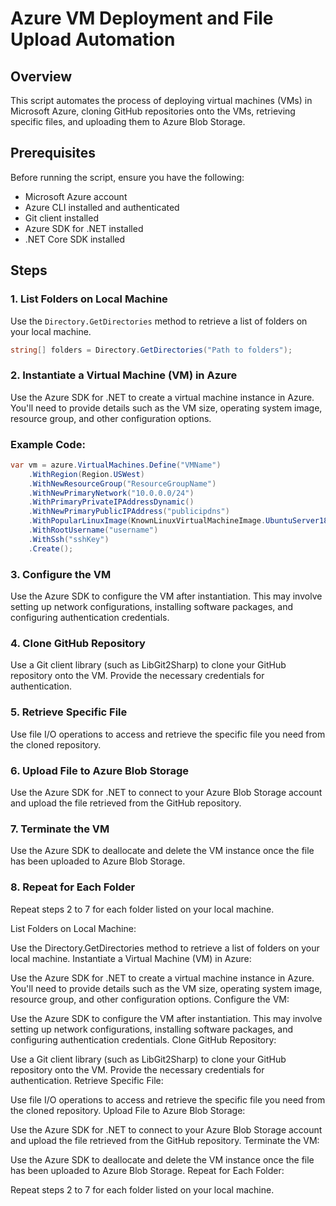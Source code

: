 ﻿# Azure VM Deployment and File Upload Automation

## Overview

This script automates the process of deploying virtual machines (VMs) in Microsoft Azure, cloning GitHub repositories
onto the VMs, retrieving specific files, and uploading them to Azure Blob Storage.

## Prerequisites

Before running the script, ensure you have the following:

- Microsoft Azure account
- Azure CLI installed and authenticated
- Git client installed
- Azure SDK for .NET installed
- .NET Core SDK installed

## Steps

### 1. List Folders on Local Machine

Use the `Directory.GetDirectories` method to retrieve a list of folders on your local machine.

```csharp
string[] folders = Directory.GetDirectories("Path to folders");
```

### 2. Instantiate a Virtual Machine (VM) in Azure

Use the Azure SDK for .NET to create a virtual machine instance in Azure. You'll need to provide details such as the VM
size, operating system image, resource group, and other configuration options.

### Example Code:

```csharp
var vm = azure.VirtualMachines.Define("VMName")
    .WithRegion(Region.USWest)
    .WithNewResourceGroup("ResourceGroupName")
    .WithNewPrimaryNetwork("10.0.0.0/24")
    .WithPrimaryPrivateIPAddressDynamic()
    .WithNewPrimaryPublicIPAddress("publicipdns")
    .WithPopularLinuxImage(KnownLinuxVirtualMachineImage.UbuntuServer18_04_Lts)
    .WithRootUsername("username")
    .WithSsh("sshKey")
    .Create();

```

### 3. Configure the VM

Use the Azure SDK to configure the VM after instantiation. This may involve setting up network configurations,
installing software packages, and configuring authentication credentials.

### 4. Clone GitHub Repository

Use a Git client library (such as LibGit2Sharp) to clone your GitHub repository onto the VM. Provide the necessary
credentials for authentication.

### 5. Retrieve Specific File

Use file I/O operations to access and retrieve the specific file you need from the cloned repository.

### 6. Upload File to Azure Blob Storage

Use the Azure SDK for .NET to connect to your Azure Blob Storage account and upload the file retrieved from the GitHub
repository.

### 7. Terminate the VM

Use the Azure SDK to deallocate and delete the VM instance once the file has been uploaded to Azure Blob Storage.

### 8. Repeat for Each Folder

Repeat steps 2 to 7 for each folder listed on your local machine.

List Folders on Local Machine:

Use the Directory.GetDirectories method to retrieve a list of folders on your local machine.
Instantiate a Virtual Machine (VM) in Azure:

Use the Azure SDK for .NET to create a virtual machine instance in Azure. You'll need to provide details such as the VM
size, operating system image, resource group, and other configuration options.
Configure the VM:

Use the Azure SDK to configure the VM after instantiation. This may involve setting up network configurations,
installing software packages, and configuring authentication credentials.
Clone GitHub Repository:

Use a Git client library (such as LibGit2Sharp) to clone your GitHub repository onto the VM. Provide the necessary
credentials for authentication.
Retrieve Specific File:

Use file I/O operations to access and retrieve the specific file you need from the cloned repository.
Upload File to Azure Blob Storage:

Use the Azure SDK for .NET to connect to your Azure Blob Storage account and upload the file retrieved from the GitHub
repository.
Terminate the VM:

Use the Azure SDK to deallocate and delete the VM instance once the file has been uploaded to Azure Blob Storage.
Repeat for Each Folder:

Repeat steps 2 to 7 for each folder listed on your local machine.